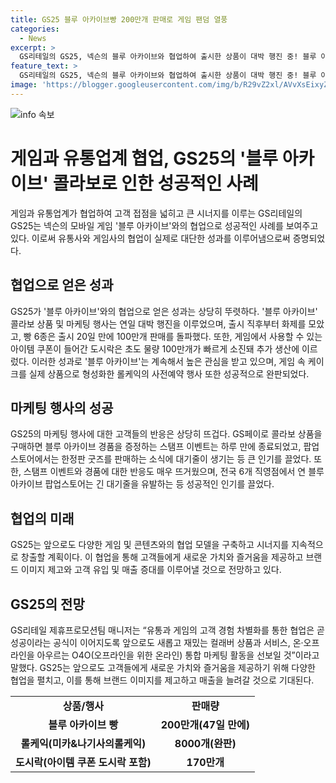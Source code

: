 ```yaml
---
title: GS25 블루 아카이브빵 200만개 판매로 게임 팬덤 열풍
categories:
  - News
excerpt: >
  GS리테일의 GS25, 넥슨의 블루 아카이브와 협업하여 출시한 상품이 대박 행진 중! 블루 아카이브 빵은 출시 20일 만에 100만개, 19일만에 200만개 판매 돌파. 케이크 모양 롤케익과 아이템 쿠폰 도시락도 인기. GS페이로 구매하면 경품 증정 등 마케팅 행사에 대한 반응도 열정적. GS리테일은 게임과의 협업으로 브랜드 이미지 형성, 매출 증대에 기여하며, 앞으로도 다양한 게임과 협업해 시너지 창출 예정.
feature_text: >
  GS리테일의 GS25, 넥슨의 블루 아카이브와 협업하여 출시한 상품이 대박 행진 중! 블루 아카이브 빵은 출시 20일 만에 100만개, 19일만에 200만개 판매 돌파. 케이크 모양 롤케익과 아이템 쿠폰 도시락도 인기. GS페이로 구매하면 경품 증정 등 마케팅 행사에 대한 반응도 열정적. GS리테일은 게임과의 협업으로 브랜드 이미지 형성, 매출 증대에 기여하며, 앞으로도 다양한 게임과 협업해 시너지 창출 예정.
image: 'https://blogger.googleusercontent.com/img/b/R29vZ2xl/AVvXsEixyZcFfHzMRdzZMjFBmAUKJYCLCGyLL1o632UiGVXcaFdKo_bkvkuCioo0uUKlGfBVcT3P84aROyZIXSBEx3Aw5nCQ3pTgDom1WDC4m8eifvWiAmWEEVb4x6G_l8C0QH225ldMjyaFvpxGEBGNO37VmDTDMHGhJPq73UglMfDca1-0aw/s1600/blogspot.png'
---
```


<p><img src="https://blogger.googleusercontent.com/img/b/R29vZ2xl/AVvXsEixyZcFfHzMRdzZMjFBmAUKJYCLCGyLL1o632UiGVXcaFdKo_bkvkuCioo0uUKlGfBVcT3P84aROyZIXSBEx3Aw5nCQ3pTgDom1WDC4m8eifvWiAmWEEVb4x6G_l8C0QH225ldMjyaFvpxGEBGNO37VmDTDMHGhJPq73UglMfDca1-0aw/s1600/blogspot.png" alt="info 속보" /></p>

<h1>게임과 유통업계 협업, GS25의 '블루 아카이브' 콜라보로 인한 성공적인 사례</h1>

<p data-ke-size="size16">게임과 유통업계가 협업하여 고객 접점을 넓히고 큰 시너지를 이루는 GS리테일의 GS25는 넥슨의 모바일 게임 '블루 아카이브'와의 협업으로 성공적인 사례를 보여주고 있다. 이로써 유통사와 게임사의 협업이 실제로 대단한 성과를 이루어냄으로써 증명되었다. </p>

<h2>협업으로 얻은 성과</h2>

<p data-ke-size="size16">GS25가 '블루 아카이브'와의 협업으로 얻은 성과는 상당히 뚜렷하다. '블루 아카이브' 콜라보 상품 및 마케팅 행사는 연일 대박 행진을 이루었으며, 출시 직후부터 화제를 모았고, 빵 6종은 출시 20일 만에 100만개 판매를 돌파했다. 또한, 게임에서 사용할 수 있는 아이템 쿠폰이 들어간 도시락은 초도 물량 100만개가 빠르게 소진돼 추가 생산에 이르렀다. 이러한 성과로 '블루 아카이브'는 계속해서 높은 관심을 받고 있으며, 게임 속 케이크를 실제 상품으로 형성화한 롤케익의 사전예약 행사 또한 성공적으로 완판되었다. </p>

<h2>마케팅 행사의 성공</h2>

<p data-ke-size="size16">GS25의 마케팅 행사에 대한 고객들의 반응은 상당히 뜨겁다. GS페이로 콜라보 상품을 구매하면 블루 아카이브 경품을 증정하는 스탬프 이벤트는 하루 만에 종료되었고, 팝업스토어에서는 한정판 굿즈를 판매하는 소식에 대기줄이 생기는 등 큰 인기를 끌었다. 또한, 스탬프 이벤트와 경품에 대한 반응도 매우 뜨거웠으며, 전국 6개 직영점에서 연 블루 아카이브 팝업스토어는 긴 대기줄을 유발하는 등 성공적인 인기를 끌었다. </p>

<h2>협업의 미래</h2>

<p data-ke-size="size16">GS25는 앞으로도 다양한 게임 및 콘텐츠와의 협업 모델을 구축하고 시너지를 지속적으로 창출할 계획이다. 이 협업을 통해 고객들에게 새로운 가치와 즐거움을 제공하고 브랜드 이미지 제고와 고객 유입 및 매출 증대를 이루어낼 것으로 전망하고 있다. </p>

<h2>GS25의 전망</h2>

<p data-ke-size="size16">GS리테일 제휴프로모션팀 매니저는 “유통과 게임의 고객 경험 차별화를 통한 협업은 곧 성공이라는 공식이 이어지도록 앞으로도 새롭고 재밌는 컬래버 상품과 서비스, 온·오프라인을 아우르는 O4O(오프라인을 위한 온라인) 통합 마케팅 활동을 선보일 것”이라고 말했다. GS25는 앞으로도 고객들에게 새로운 가치와 즐거움을 제공하기 위해 다양한 협업을 펼치고, 이를 통해 브랜드 이미지를 제고하고 매출을 늘려갈 것으로 기대된다. </p>

<table>
    <tbody>
        <tr>
            <td style="text-align: center; height: 17px;"><b>상품/행사</b></td>
            <td style="text-align: center; height: 17px;"><b>판매량</b></td>
        </tr>
        <tr>
            <td style="text-align: center; height: 17px;"><b>블루 아카이브 빵</b></td>
            <td style="text-align: center; height: 17px;"><b>200만개(47일 만에)</b></td>
        </tr>
        <tr>
            <td style="text-align: center; height: 17px;"><b>롤케익(미카&나기사의롤케익)</b></td>
            <td style="text-align: center; height: 17px;"><b>8000개(완판)</b></td>
        </tr>
        <tr>
            <td style="text-align: center; height: 17px;"><b>도시락(아이템 쿠폰 도시락 포함)</b></td>
            <td style="text-align: center; height: 17px;"><b>170만개</b></td>
        </tr>
    </tbody>
</table>

<p data-ke-size="size16">&nbsp;</p>

